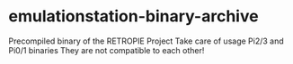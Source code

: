 # emulationstation-binary-archive

Precompiled binary of the RETROPIE Project
Take care of usage Pi2/3 and Pi0/1 binaries
They are not compatible to each other!

